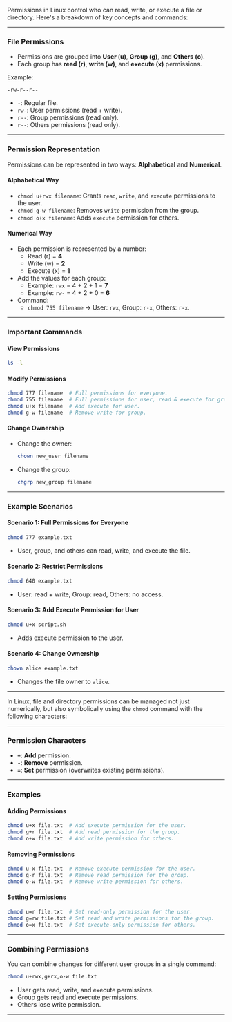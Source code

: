 Permissions in Linux control who can read, write, or execute a file or directory. Here's a breakdown of key concepts and commands:

---

### **File Permissions**
- Permissions are grouped into **User (u)**, **Group (g)**, and **Others (o)**.
- Each group has **read (r)**, **write (w)**, and **execute (x)** permissions.

Example:
```
-rw-r--r--
```
- `-`: Regular file.
- `rw-`: User permissions (read + write).
- `r--`: Group permissions (read only).
- `r--`: Others permissions (read only).

---

### **Permission Representation**
Permissions can be represented in two ways: **Alphabetical** and **Numerical**.

#### **Alphabetical Way**
- `chmod u+rwx filename`: Grants `read`, `write`, and `execute` permissions to the user.
- `chmod g-w filename`: Removes `write` permission from the group.
- `chmod o+x filename`: Adds `execute` permission for others.

#### **Numerical Way**
- Each permission is represented by a number:
  - Read (r) = **4**
  - Write (w) = **2**
  - Execute (x) = **1**
- Add the values for each group:
  - Example: `rwx` = 4 + 2 + 1 = **7**
  - Example: `rw-` = 4 + 2 + 0 = **6**
- Command: 
  - `chmod 755 filename` → User: `rwx`, Group: `r-x`, Others: `r-x`.

---

### **Important Commands**

#### **View Permissions**
```bash
ls -l
```

#### **Modify Permissions**
```bash
chmod 777 filename  # Full permissions for everyone.
chmod 755 filename  # Full permissions for user, read & execute for group and others.
chmod u+x filename  # Add execute for user.
chmod g-w filename  # Remove write for group.
```

#### **Change Ownership**
- Change the owner:
  ```bash
  chown new_user filename
  ```
- Change the group:
  ```bash
  chgrp new_group filename
  ```

---

### **Example Scenarios**

#### **Scenario 1: Full Permissions for Everyone**
```bash
chmod 777 example.txt
```
- User, group, and others can read, write, and execute the file.

#### **Scenario 2: Restrict Permissions**
```bash
chmod 640 example.txt
```
- User: read + write, Group: read, Others: no access.

#### **Scenario 3: Add Execute Permission for User**
```bash
chmod u+x script.sh
```
- Adds execute permission to the user.

#### **Scenario 4: Change Ownership**
```bash
chown alice example.txt
```
- Changes the file owner to `alice`.

--- 
In Linux, file and directory permissions can be managed not just numerically, but also symbolically using the `chmod` command with the following characters:

---

### **Permission Characters**
- **`+`**: **Add** permission.
- **`-`**: **Remove** permission.
- **`=`**: **Set** permission (overwrites existing permissions).

---

### **Examples**

#### **Adding Permissions**
```bash
chmod u+x file.txt  # Add execute permission for the user.
chmod g+r file.txt  # Add read permission for the group.
chmod o+w file.txt  # Add write permission for others.
```

#### **Removing Permissions**
```bash
chmod u-x file.txt  # Remove execute permission for the user.
chmod g-r file.txt  # Remove read permission for the group.
chmod o-w file.txt  # Remove write permission for others.
```

#### **Setting Permissions**
```bash
chmod u=r file.txt  # Set read-only permission for the user.
chmod g=rw file.txt # Set read and write permissions for the group.
chmod o=x file.txt  # Set execute-only permission for others.
```

---

### **Combining Permissions**
You can combine changes for different user groups in a single command:
```bash
chmod u+rwx,g+rx,o-w file.txt
```
- User gets read, write, and execute permissions.
- Group gets read and execute permissions.
- Others lose write permission.

---
